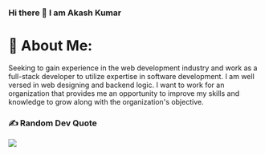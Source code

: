 ### Hi there 👋 I am Akash Kumar

<!--
**akashkumar7313/akashkumar7313** is a ✨ _special_ ✨ repository because its `README.md` (this file) appears on your GitHub profile.

Here are some ideas to get you started:

- 🔭 I’m currently working on ...
- 🌱 I’m currently learning ...
- 👯 I’m looking to collaborate on ...
- 🤔 I’m looking for help with ...
- 💬 Ask me about ...
- 📫 How to reach me: ...
- 😄 Pronouns: ...
- ⚡ Fun fact: ...
-->
# 💫 About Me:
Seeking to gain experience in the web development industry and work as a full-stack developer to utilize expertise in software development. I am well versed in web designing and backend logic. I want to work for an organization that provides me an opportunity to improve my skills and knowledge to grow along with the organization's objective.

### ✍️ Random Dev Quote
![](https://quotes-github-readme.vercel.app/api?type=horizontal&theme=radical)
